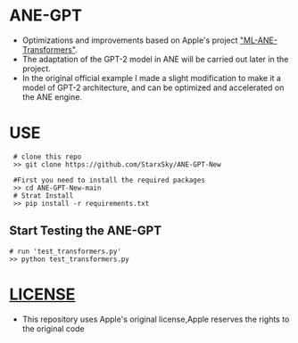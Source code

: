 # ANE-GPT
- Optimizations and improvements based on Apple's project ["ML-ANE-Transformers"](https://github.com/Apple/ml-ane-transformers).
- The adaptation of the GPT-2 model in ANE will be carried out later in the project.
- In the original official example I made a slight modification to make it a model of GPT-2 architecture,
and can be optimized and accelerated on the ANE engine.

# USE
     # clone this repo
     >> git clone https://github.com/StarxSky/ANE-GPT-New
     
     #First you need to install the required packages
     >> cd ANE-GPT-New-main
     # Strat Install 
     >> pip install -r requirements.txt
     
## Start Testing the ANE-GPT
    
    # run 'test_transformers.py'
    >> python test_transformers.py
# [LICENSE](https://github.com/StarxSky/ANE-GPT-New/blob/main/LICENSE.md)
- This repository uses Apple's original license,Apple reserves the rights to the original code
